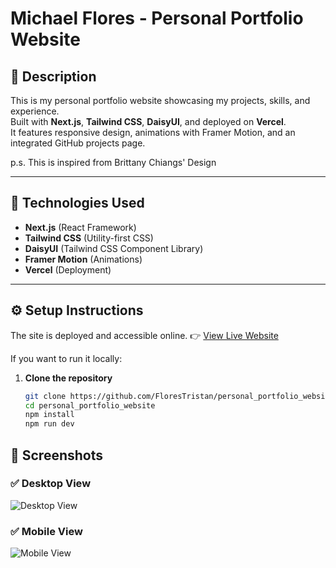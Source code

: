 # Michael Flores - Personal Portfolio Website

## 📄 Description

This is my personal portfolio website showcasing my projects, skills, and experience.  
Built with **Next.js**, **Tailwind CSS**, **DaisyUI**, and deployed on **Vercel**.  
It features responsive design, animations with Framer Motion, and an integrated GitHub projects page.

p.s. This is inspired from Brittany Chiangs' Design

---

## 🚀 Technologies Used

- **Next.js** (React Framework)
- **Tailwind CSS** (Utility-first CSS)
- **DaisyUI** (Tailwind CSS Component Library)
- **Framer Motion** (Animations)
- **Vercel** (Deployment)

---

## ⚙️ Setup Instructions

The site is deployed and accessible online.
👉 [View Live Website](https://michaelflores.vercel.app)

If you want to run it locally:

1. **Clone the repository**

   ```bash
   git clone https://github.com/FloresTristan/personal_portfolio_website.git
   cd personal_portfolio_website
   npm install
   npm run dev

## 📸 Screenshots

### ✅ Desktop View
![Desktop View](public/screenshots/desktop.png)

### ✅ Mobile View
![Mobile View](public/screenshots/mobile.png)
